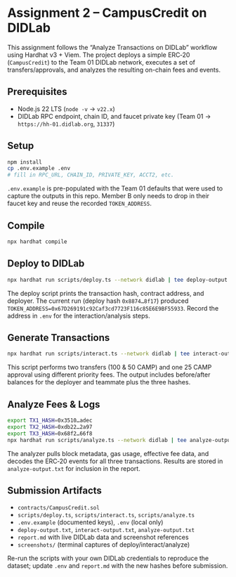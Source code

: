 # Assignment 2 – CampusCredit on DIDLab

This assignment follows the “Analyze Transactions on DIDLab” workflow using Hardhat v3 + Viem.
The project deploys a simple ERC‑20 (`CampusCredit`) to the Team 01 DIDLab network, executes a
set of transfers/approvals, and analyzes the resulting on-chain fees and events.

## Prerequisites

- Node.js 22 LTS (`node -v` → `v22.x`)
- DIDLab RPC endpoint, chain ID, and faucet private key (Team 01 → `https://hh-01.didlab.org`, `31337`)

## Setup

```bash
npm install
cp .env.example .env
# fill in RPC_URL, CHAIN_ID, PRIVATE_KEY, ACCT2, etc.
```

`.env.example` is pre-populated with the Team 01 defaults that were used to capture the outputs in
this repo. Member B only needs to drop in their faucet key and reuse the recorded `TOKEN_ADDRESS`.

## Compile

```bash
npx hardhat compile
```

## Deploy to DIDLab

```bash
npx hardhat run scripts/deploy.ts --network didlab | tee deploy-output.txt
```

The deploy script prints the transaction hash, contract address, and deployer. The current run
(deploy hash `0x8874…8f17`) produced `TOKEN_ADDRESS=0x67D269191c92Caf3cd7723F116c85E6E9BF55933`.
Record the address in `.env` for the interaction/analysis steps.

## Generate Transactions

```bash
npx hardhat run scripts/interact.ts --network didlab | tee interact-output.txt
```

This script performs two transfers (100 & 50 CAMP) and one 25 CAMP approval using different
priority fees. The output includes before/after balances for the deployer and teammate plus the
three hashes.

## Analyze Fees & Logs

```bash
export TX1_HASH=0x3510…adec
export TX2_HASH=0xdb22…2a97
export TX3_HASH=0x68f2…66f8
npx hardhat run scripts/analyze.ts --network didlab | tee analyze-output.txt
```

The analyzer pulls block metadata, gas usage, effective fee data, and decodes the ERC‑20 events for
all three transactions. Results are stored in `analyze-output.txt` for inclusion in the report.

## Submission Artifacts

- `contracts/CampusCredit.sol`
- `scripts/deploy.ts`, `scripts/interact.ts`, `scripts/analyze.ts`
- `.env.example` (documented keys), `.env` (local only)
- `deploy-output.txt`, `interact-output.txt`, `analyze-output.txt`
- `report.md` with live DIDLab data and screenshot references
- `screenshots/` (terminal captures of deploy/interact/analyze)

Re-run the scripts with your own DIDLab credentials to reproduce the dataset; update `.env` and
`report.md` with the new hashes before submission.
